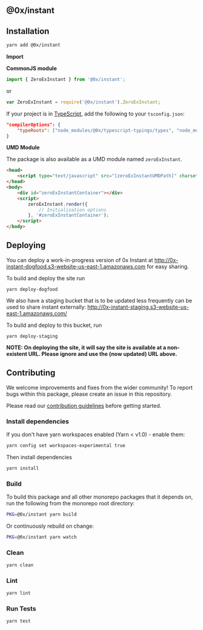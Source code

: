 ## @0x/instant

## Installation

```bash
yarn add @0x/instant
```

**Import**

**CommonJS module**

```typescript
import { ZeroExInstant } from '@0x/instant';
```

or

```javascript
var ZeroExInstant = require('@0x/instant').ZeroExInstant;
```

If your project is in [TypeScript](https://www.typescriptlang.org/), add the following to your `tsconfig.json`:

```json
"compilerOptions": {
    "typeRoots": ["node_modules/@0x/typescript-typings/types", "node_modules/@types"],
}
```

**UMD Module**

The package is also available as a UMD module named `zeroExInstant`.

```html
<head>
    <script type="text/javascript" src="[zeroExInstantUMDPath]" charset="utf-8"></script>
</head>
<body>
    <div id="zeroExInstantContainer"></div>
    <script>
        zeroExInstant.render({
            // Initialization options
        }, '#zeroExInstantContainer');
    </script>
</body>
```

## Deploying

You can deploy a work-in-progress version of 0x Instant at http://0x-instant-dogfood.s3-website-us-east-1.amazonaws.com for easy sharing.

To build and deploy the site run

```
yarn deploy-dogfood
```

We also have a staging bucket that is to be updated less frequently can be used to share instant externally: http://0x-instant-staging.s3-website-us-east-1.amazonaws.com/

To build and deploy to this bucket, run

```
yarn deploy-staging
```

**NOTE: On deploying the site, it will say the site is available at a non-existent URL. Please ignore and use the (now updated) URL above.**

## Contributing

We welcome improvements and fixes from the wider community! To report bugs within this package, please create an issue in this repository.

Please read our [contribution guidelines](../../CONTRIBUTING.md) before getting started.

### Install dependencies

If you don't have yarn workspaces enabled (Yarn < v1.0) - enable them:

```bash
yarn config set workspaces-experimental true
```

Then install dependencies

```bash
yarn install
```

### Build

To build this package and all other monorepo packages that it depends on, run the following from the monorepo root directory:

```bash
PKG=@0x/instant yarn build
```

Or continuously rebuild on change:

```bash
PKG=@0x/instant yarn watch
```

### Clean

```bash
yarn clean
```

### Lint

```bash
yarn lint
```

### Run Tests

```bash
yarn test
```
